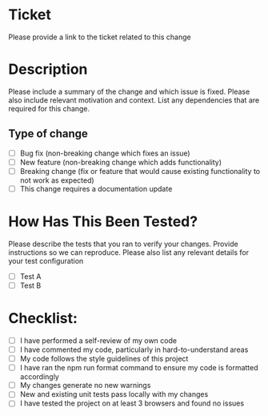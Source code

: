 # Ticket

Please provide a link to the ticket related to this change

# Description

Please include a summary of the change and which issue is fixed. Please also include relevant motivation and context. List any dependencies that are required for this change.

## Type of change

- [ ] Bug fix (non-breaking change which fixes an issue)
- [ ] New feature (non-breaking change which adds functionality)
- [ ] Breaking change (fix or feature that would cause existing functionality to not work as expected)
- [ ] This change requires a documentation update

# How Has This Been Tested?

Please describe the tests that you ran to verify your changes. Provide instructions so we can reproduce. Please also list any relevant details for your test configuration

- [ ] Test A
- [ ] Test B

# Checklist:

- [ ] I have performed a self-review of my own code
- [ ] I have commented my code, particularly in hard-to-understand areas
- [ ] My code follows the style guidelines of this project
- [ ] I have ran the npm run format command to ensure my code is formatted accordingly
- [ ] My changes generate no new warnings
- [ ] New and existing unit tests pass locally with my changes
- [ ] I have tested the project on at least 3 browsers and found no issues
